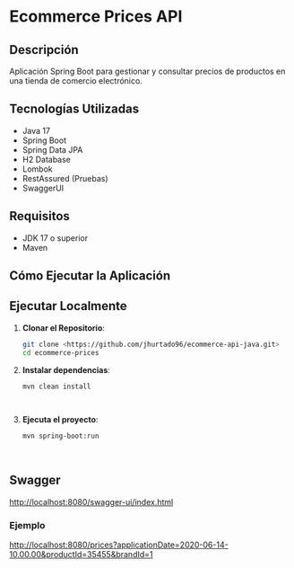 # Ecommerce Prices API

## Descripción

Aplicación Spring Boot para gestionar y consultar precios de productos en una tienda de comercio electrónico.

## Tecnologías Utilizadas

- Java 17
- Spring Boot
- Spring Data JPA
- H2 Database
- Lombok
- RestAssured (Pruebas)
- SwaggerUI

## Requisitos

- JDK 17 o superior
- Maven

## Cómo Ejecutar la Aplicación

## Ejecutar Localmente

1. **Clonar el Repositorio**:

   ```bash
   git clone <https://github.com/jhurtado96/ecommerce-api-java.git>
   cd ecommerce-prices
   

2. **Instalar dependencias**:

   ```bash
   mvn clean install

 

3. **Ejecuta el proyecto**:

   ```bash
   mvn spring-boot:run

 
## Swagger

<http://localhost:8080/swagger-ui/index.html>

### Ejemplo

<http://localhost:8080/prices?applicationDate=2020-06-14-10.00.00&productId=35455&brandId=1>
